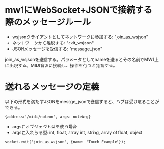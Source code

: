 # mw1にWebSocket+JSONで接続する際のメッセージルール

- wsjsonクライアントとしてネットワークに参加する: "join_as_wsjson"
- ネットワークから離脱する: "exit_wsjson"
- JSONメッセージを受信する: "message_json"

join_as_wsjsonを送信する。パラメータとしてnameを送るとその名前でMW1上に出現する。MIDI音源に接続し、操作を行うと発音する。

# 送れるメッセージの定義
以下の形式を満たすJSONをmessge_jsonで送信すると、ハブは受け取ることができる。

```
{address:'/midi/noteon', args: noteArg}
```

- argsにオブジェクト型を使う場合
- argsに入れらる型: int, float, array int, string, array of float, object

```
socket.emit('join_as_wsjson', {name: 'Touch Example'});
```

